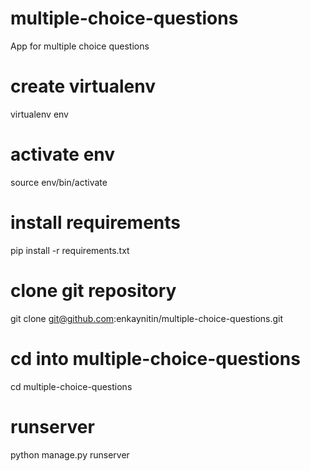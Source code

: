 # multiple-choice-questions
App for multiple choice questions


# create virtualenv
virtualenv env

# activate env
source env/bin/activate

# install requirements
pip install -r requirements.txt


# clone git repository
git clone git@github.com:enkaynitin/multiple-choice-questions.git

# cd into multiple-choice-questions
cd multiple-choice-questions

# runserver
python manage.py runserver





